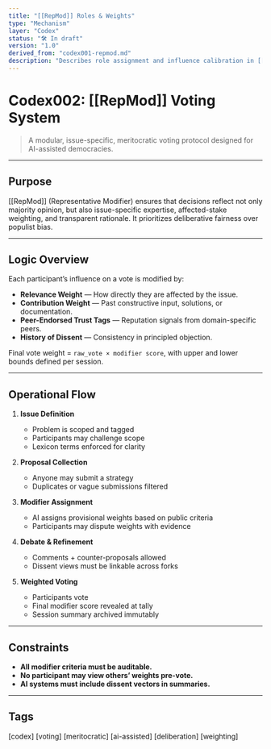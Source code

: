 ```yaml
---
title: "[[RepMod]] Roles & Weights"
type: "Mechanism"
layer: "Codex"
status: "🛠️ In draft"
version: "1.0"
derived_from: "codex001-repmod.md"
description: "Describes role assignment and influence calibration in [[RepMod]] sessions."
---
```

<!--
metadata:
  id: codex002-repmod
  derived_from: [2, 4]
  status: active
-->

# Codex002: [[RepMod]] Voting System
> A modular, issue-specific, meritocratic voting protocol designed for AI-assisted democracies.

---

## Purpose  
[[RepMod]] (Representative Modifier) ensures that decisions reflect not only majority opinion, but also issue-specific expertise, affected-stake weighting, and transparent rationale. It prioritizes deliberative fairness over populist bias.

---

## Logic Overview  
Each participant’s influence on a vote is modified by:

- **Relevance Weight** — How directly they are affected by the issue.
- **Contribution Weight** — Past constructive input, solutions, or documentation.
- **Peer-Endorsed Trust Tags** — Reputation signals from domain-specific peers.
- **History of Dissent** — Consistency in principled objection.

Final vote weight = `raw_vote × modifier score`, with upper and lower bounds defined per session.

---

## Operational Flow  

1. **Issue Definition**  
   - Problem is scoped and tagged  
   - Participants may challenge scope  
   - Lexicon terms enforced for clarity  

2. **Proposal Collection**  
   - Anyone may submit a strategy  
   - Duplicates or vague submissions filtered  

3. **Modifier Assignment**  
   - AI assigns provisional weights based on public criteria  
   - Participants may dispute weights with evidence  

4. **Debate & Refinement**  
   - Comments + counter-proposals allowed  
   - Dissent views must be linkable across forks  

5. **Weighted Voting**  
   - Participants vote  
   - Final modifier score revealed at tally  
   - Session summary archived immutably  

---

## Constraints  

- **All modifier criteria must be auditable.**  
- **No participant may view others’ weights pre-vote.**  
- **AI systems must include dissent vectors in summaries.**

---

## Tags  
[codex] [voting] [meritocratic] [ai-assisted] [deliberation] [weighting]
